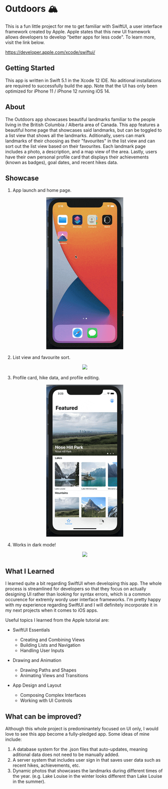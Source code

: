 # Outdoors 🏔
This is a fun little project for me to get familiar with SwiftUI, a user interface framework created by Apple. Apple states that this new UI framework allows developers to develop "better apps for less code". To learn more, visit the link below.

https://developer.apple.com/xcode/swiftui/

## Getting Started

This app is written in Swift 5.1 in the Xcode 12 IDE. No aditional installations are required to successfully build the app. Note that the UI has only been optimized for iPhone 11 / iPhone 12 running iOS 14.

## About

The Outdoors app showcases beautiful landmarks familiar to the people living in the British Columbia / Alberta area of Canada. This app features a beautiful home page that showcases said landmarks, but can be toggled to a list view that shows all the landmarks. Aditionally, users can mark landmarks of their choosing as their "favourites" in the list view and can sort out the list view based on their favourites. Each landmark page includes a photo, a description, and a map view of the area. Lastly, users have their own personal profile card that displays their achievements (known as badges), goal dates, and recent hikes data.

## Showcase

1. App launch and home page.

<p align="center"> 
<img src="https://github.com/jtolentino1/Outdoors/blob/main/Showcase/gif1.gif">
</p>

2. List view and favourite sort.

<p align="center"> 
<img src="https://github.com/jtolentino1/Outdoors/blob/main/Showcase/gif2.gif">
</p>

3. Profile card, hike data, and profile editing.

<p align="center"> 
<img src="https://github.com/jtolentino1/Outdoors/blob/main/Showcase/gif3.gif">
</p>

4. Works in dark mode!

<p align="center"> 
<img src="https://github.com/jtolentino1/Outdoors/blob/main/Showcase/gif4.gif">
</p>

## What I Learned

I learned quite a bit regarding SwiftUI when developing this app. The whole process is streamlined for developers so that they focus on actually designing UI rather than looking for syntax errors, which is a common occurence for extremly wordy user interface frameworks. I'm pretty happy with my experience regarding SwiftUI and I will definitely incorporate it in my next projects when it comes to iOS apps.

Useful topics I learned from the Apple tutorial are:

- SwiftUI Essentials
  - Creating and Combining Views
  - Building Lists and Navigation
  - Handling User Inputs
  
- Drawing and Animation
  - Drawing Paths and Shapes
  - Animating Views and Transitions

- App Design and Layout
  - Composing Complex Interfaces
  - Working with UI Controls

## What can be improved?

Although this whole project is predominantely focused on UI only, I would love to see this app become a fully-pledged app. Some ideas of mine include:

1. A database system for the .json files that auto-updates, meaning aditional data does not need to be manually added.
2. A server system that includes user sign in that saves user data such as recent hikes, achievements, etc.
3. Dynamic photos that showcases the landmarks during different times of the year. (e.g. Lake Louise in the winter looks different than Lake Louise in the summer).
